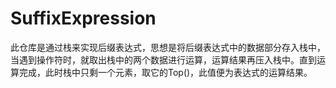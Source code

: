 # SuffixExpression
此仓库是通过栈来实现后缀表达式，思想是将后缀表达式中的数据部分存入栈中，当遇到操作符时，就取出栈中的两个数据进行运算，运算结果再压入栈中。直到运算完成，此时栈中只剩一个元素，取它的Top()，此值便为表达式的运算结果。
